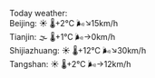 Today weather:  
Beijing: ☀️   🌡️+2°C 🌬️↘15km/h  
Tianjin: 🌫  🌡️+1°C 🌬️→0km/h  
Shijiazhuang: ☀️   🌡️+12°C 🌬️↘30km/h  
Tangshan: ☀️   🌡️+2°C 🌬️→12km/h  
